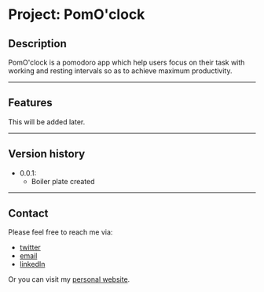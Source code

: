# Project: PomO'clock 
## Description
PomO'clock is a pomodoro app which help users focus on their task with working and resting intervals so as to achieve maximum productivity. 

---
## Features
This will be added later.

---
## Version history
* 0.0.1:
  * Boiler plate created

---
## Contact
Please feel free to reach me via:
 * [twitter]([https://link](https://twitter.com/EddieLewis_92)) 
 * [email](eddie.thinhle@outlook.com)
 * [linkedIn](https://www.linkedin.com/in/thinhle-eddie/)
  
Or you can visit my [personal website](www.teddlecodes.com).